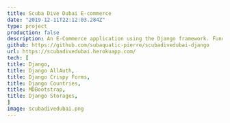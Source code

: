 ```yaml
---
title: Scuba Dive Dubai E-commerce
date: "2019-12-11T22:12:03.284Z"
type: project
production: false
description: An E-Commerce application using the Django framework. Functionality includes, authorization and authentication using Django AllAuth and Cripsy forms. It features CSV upload for item management through the Django Admin interface. Hosted on Heroku, static files and media are served using Django storages and AWS S3.
github: https://github.com/subaquatic-pierre/scubadivedubai-django
url: https://scubadivedubai.herokuapp.com/
tech: [
title: Django,
title: Django AllAuth,
title: Django Crispy Forms,
title: Django Countries,
title: MDBootstrap,
title: Django Storages,
]
image: scubadivedubai.png
---
```

